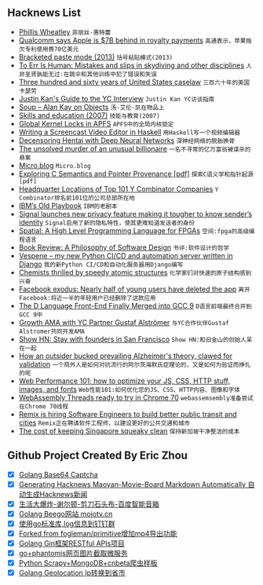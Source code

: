 ## Hacknews List


- [Phillis Wheatley](https://en.wikipedia.org/wiki/Phillis_Wheatley)  `菲丽丝·惠特蕾`
- [Qualcomm says Apple is $7B behind in royalty payments](https://www.bloomberg.com/news/articles/2018-10-26/qualcomm-says-apple-is-7-billion-behind-in-royalty-payments)  `高通表示，苹果拖欠专利使用费70亿美元`
- [Bracketed paste mode (2013)](https://cirw.in/blog/bracketed-paste)  `括号粘贴模式(2013)`
- [To Err Is Human: Mistakes and slips in skydiving and other disciplines](https://blueskiesmag.com/2018/09/26/to-err-is-human/)  `人非圣贤孰能无过:在跳伞和其他训练中犯了错误和失误`
- [Three hundred and sixty years of United States caselaw](https://case.law/)  `三百六十年的美国卡瑟劳`
- [Justin Kan&#39;s Guide to the YC Interview](https://www.atrium.co/blog/yc-interview-guide/)  `Justin Kan YC访谈指南`
- [Soup – Alan Kay on Objects](http://blog.fogus.me/2018/10/25/soup/)  `汤-艾伦·凯在物品上`
- [Skills and education (2007)](http://pmarchive.com/guide_to_career_planning_part2.html)  `技能与教育(2007)`
- [Global Kernel Locks in APFS](https://gregoryszorc.com/blog/2018/10/29/global-kernel-locks-in-apfs/)  `APFS中的全局内核锁定`
- [Writing a Screencast Video Editor in Haskell](https://wickstrom.tech/programming/2018/10/26/writing-a-screencast-video-editor-in-haskell.html)  `用Haskell写一个视频编辑器`
- [Decensoring Hentai with Deep Neural Networks](https://github.com/deeppomf/DeepCreamPy)  `深神经网络的脱胎换骨`
- [The unsolved murder of an unusual billionaire](https://www.bloomberg.com/features/2018-apotex-billionaire-murder/)  `一名不寻常的亿万富翁被谋杀的悬案`
- [Micro.blog](https://micro.blog/)  `Micro.blog`
- [Exploring C Semantics and Pointer Provenance [pdf]](https://www.cl.cam.ac.uk/~pes20/cerberus/top-Cerberus-draft.pdf)  `探索C语义学和指针起源[pdf]`
- [Headquarter Locations of Top 101 Y Combinator Companies](https://merchantmachine.co.uk/yc-101/)  `Y Combinator排名前101位的公司总部所在地`
- [IBM’s Old Playbook](https://stratechery.com/2018/ibms-old-playbook/)  `IBM的老剧本`
- [Signal launches new privacy feature making it tougher to know sender’s identity](https://techcrunch.com/2018/10/29/signal-sealed-sender-feature-messaging-security/)  `Signal启用了新的隐私特性，使其更难知道发送者的身份`
- [Spatial: A High Level Programming Language for FPGAs](https://spatial-lang.org/)  `空间:fpga的高级编程语言`
- [Book Review: A Philosophy of Software Design](http://www.pathsensitive.com/2018/10/book-review-philosophy-of-software.html)  `书评:软件设计的哲学`
- [Vespene – my new Python CI/CD and automation server written in Django](http://docs.vespene.io)  `我的新Python CI/CD和自动化服务器用Django编写`
- [Chemists thrilled by speedy atomic structures](https://www.nature.com/articles/d41586-018-07213-3)  `化学家们对快速的原子结构感到兴奋`
- [Facebook exodus: Nearly half of young users have deleted the app](https://www.cnbc.com/2018/09/05/facebook-exodus-44-percent-of-americans-age-18-29-have-deleted-app.html)  `离开Facebook:将近一半的年轻用户已经删除了这款应用`
- [The D Language Front-End Finally Merged into GCC 9](https://www.phoronix.com/scan.php?page=news_item&amp;px=GCC-9-Merges-D-Language)  `D语言前端最终合并到GCC 9中`
- [Growth AMA with YC Partner Gustaf Alströmer](https://blog.ycombinator.com/growth-ama-with-yc-partner-gustaf-alstromer/)  `与YC合作伙伴Gustaf Alstromer共同开发AMA`
- [Show HN: Stay with founders in San Francisco](https://www.staywithfounders.com/)  `Show HN:和旧金山的创始人呆在一起`
- [How an outsider bucked prevailing Alzheimer&#39;s theory, clawed for validation](https://www.statnews.com/2018/10/29/alzheimers-research-outsider-bucked-prevailing-theory/)  `一个局外人是如何对抗流行的阿尔茨海默氏症理论的，又是如何为验证而挣扎的呢`
- [Web Performance 101: how to optimize your JS, CSS, HTTP stuff, images, and fonts](https://3perf.com/talks/web-perf-101/)  `Web性能101:如何优化您的JS、CSS、HTTP内容、图像和字体`
- [WebAssembly Threads ready to try in Chrome 70](https://developers.google.com/web/updates/2018/10/wasm-threads)  `webassemsembly准备尝试在Chrome 70线程`
- [Remix is hiring Software Engineers to build better public transit and cities](https://jobs.lever.co/remix/85754b42-d084-4457-b9a6-4555332c3ee4?lever-origin=applied&amp;lever-source%5B%5D=hackernews)  `Remix正在聘请软件工程师，以建设更好的公共交通和城市`
- [The cost of keeping Singapore squeaky clean](http://www.bbc.com/capital/story/20181025-the-cost-of-keeping-singapore-squeaky-clean)  `保持新加坡干净整洁的成本`

## Github Project Created By Eric Zhou

- [x] [Golang Base64 Captcha](https://github.com/mojocn/base64Captcha)
- [x] [Generating Hacknews Maoyan-Movie-Board Markdown Automatically 自动生成Hacknews新闻](https://github.com/dejavuzhou/md-genie)
- [x] [生活大爆炸-谢尔顿-剪刀石头布-百度智能音箱](https://github.com/mojocn/dueros-bang-game)
- [x] [Golang Beego网站 mojotv.cn](https://github.com/mojocn/www.mojotv.cn)
- [x] [使用go标准库,log信息到钉钉群](https://github.com/mojocn/dooger)
- [x] [Forked from fogleman/primitive增加mp4导出功能](https://github.com/mojocn/primitive)
- [x] [Golang Gin框架RESTful APIs项目](https://github.com/JJJJJJJerk/ezier-golang-web-api-framework)
- [x] [go+phantomjs网页图片截取微服务](https://github.com/mojocn/screen_shot)
- [x] [Python Scrapy+MongoDB+cnbeta爬虫样板](https://github.com/mojocn/scrapy_mongodb_boilerplate_cnbeta)
- [x] [Golang Geolocation Ip转换到省市](https://github.com/mojocn/ip2location)